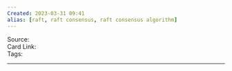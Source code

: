 ```yaml
---
Created: 2023-03-31 09:41
alias: [raft, raft consensus, raft consensus algorithm]
---
```


Source:  
Card Link:  
Tags:

---



